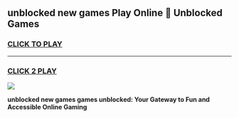 
## unblocked new games Play Online 👋 Unblocked Games
<h3>
<a href="https://premium.freeplayer.one?title=unblocked_new_games&ref=19F">CLICK TO PLAY</a></h3>
<hr>

<h3>
<a href="https://premium.freeplayer.one?title=unblocked_new_games&ref=19F">CLICK 2 PLAY</a>
  
</h3>

<a href="https://premium.freeplayer.one?title=unblocked_new_games&ref=19F"><img src="https://clearcache.store/games.png"></a>


**unblocked new games games unblocked: Your Gateway to Fun and Accessible Online Gaming**

